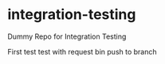 # integration-testing
Dummy Repo for Integration Testing

First test
test with request bin
push to branch
